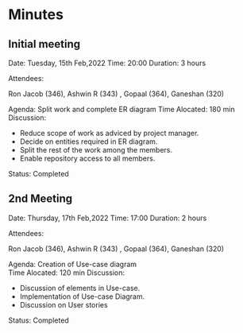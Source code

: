 # Minutes

## Initial meeting
Date: Tuesday, 15th Feb,2022
Time: 20:00
Duration: 3 hours

Attendees:

Ron Jacob (346), Ashwin R (343) , Gopaal (364), Ganeshan (320)

Agenda: Split work and complete ER diagram 
Time Alocated: 180 min
Discussion: 
- Reduce scope of work as adviced by project manager.
- Decide on entities required in ER diagram.
- Split the rest of the work among the members.
- Enable repository access to all members.

Status: Completed

## 2nd Meeting
Date: Thursday, 17th Feb,2022
Time: 17:00
Duration: 2 hours

Attendees:

Ron Jacob (346), Ashwin R (343) , Gopaal (364), Ganeshan (320)

Agenda: Creation of Use-case diagram  
Time Alocated: 120 min
Discussion: 
- Discussion of elements in Use-case.
- Implementation of Use-case Diagram. 
- Discussion on User stories

Status: Completed